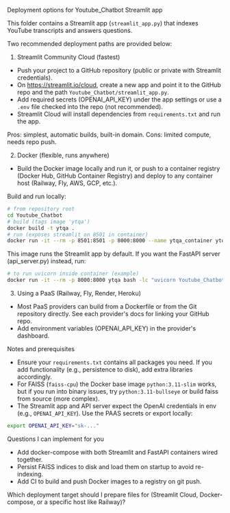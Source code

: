 Deployment options for Youtube_Chatbot Streamlit app

This folder contains a Streamlit app (`streamlit_app.py`) that indexes YouTube transcripts and answers questions.

Two recommended deployment paths are provided below:

1) Streamlit Community Cloud (fastest)

- Push your project to a GitHub repository (public or private with Streamlit credentials).
- On https://streamlit.io/cloud, create a new app and point it to the GitHub repo and the path `Youtube_Chatbot/streamlit_app.py`.
- Add required secrets (OPENAI_API_KEY) under the app settings or use a `.env` file checked into the repo (not recommended).
- Streamlit Cloud will install dependencies from `requirements.txt` and run the app.

Pros: simplest, automatic builds, built-in domain.
Cons: limited compute, needs repo push.

2) Docker (flexible, runs anywhere)

- Build the Docker image locally and run it, or push to a container registry (Docker Hub, GitHub Container Registry) and deploy to any container host (Railway, Fly, AWS, GCP, etc.).

Build and run locally:

```bash
# from repository root
cd Youtube_Chatbot
# build (tags image 'ytqa')
docker build -t ytqa .
# run (exposes streamlit on 8501 in container)
docker run -it --rm -p 8501:8501 -p 8000:8000 --name ytqa_container ytqa
```

This image runs the Streamlit app by default. If you want the FastAPI server (api_server.py) instead, run:

```bash
# to run uvicorn inside container (example)
docker run -it --rm -p 8000:8000 ytqa bash -lc "uvicorn Youtube_Chatbot.api_server:app --host 0.0.0.0 --port 8000"
```

3) Using a PaaS (Railway, Fly, Render, Heroku)

- Most PaaS providers can build from a Dockerfile or from the Git repository directly. See each provider's docs for linking your GitHub repo.
- Add environment variables (OPENAI_API_KEY) in the provider's dashboard.

Notes and prerequisites

- Ensure your `requirements.txt` contains all packages you need. If you add functionality (e.g., persistence to disk), add extra libraries accordingly.
- For FAISS (`faiss-cpu`) the Docker base image `python:3.11-slim` works, but if you run into binary issues, try `python:3.11-bullseye` or build faiss from source (more complex).
- The Streamlit app and API server expect the OpenAI credentials in env (e.g., `OPENAI_API_KEY`). Use the PAAS secrets or export locally:

```bash
export OPENAI_API_KEY="sk-..."
```

Questions I can implement for you

- Add docker-compose with both Streamlit and FastAPI containers wired together.
- Persist FAISS indices to disk and load them on startup to avoid re-indexing.
- Add CI to build and push Docker images to a registry on git push.

Which deployment target should I prepare files for (Streamlit Cloud, Docker-compose, or a specific host like Railway)?
